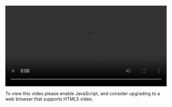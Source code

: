 <video controls="" style="width: 100%; display: block;"><source src="http://o86bpj665.bkt.clouddn.com/flexbox-dancer/2-flex-direction.mp4" type="video/mp4"><p>To view this video please enable JavaScript, and consider upgrading to a web browser that supports HTML5 video.</p></video>
